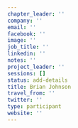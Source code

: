 ```yaml
---
chapter_leader: ''
company: ''
email: ''
facebook: ''
image: ''
job_title: ''
linkedin: ''
notes: ''
project_leader: ''
sessions: []
status: add-details
title: Brian Johnson
travel_from: ''
twitter: ''
type: participant
website: ''
---
```


<!-- put more details about participant here -->